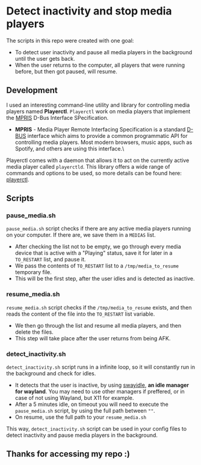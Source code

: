 # Detect inactivity and stop media players

The scripts in this repo were created with one goal:
- To detect user inactivity and pause all media players in the background until the user gets back.
- When the user returns to the computer, all players that were running before, but then got paused, will resume.

## Development
I used an interesting command-line utility and library for controlling media players named **Playerctl**.
```Playerctl``` work on media players that implement the [MPRIS](https://specifications.freedesktop.org/mpris-spec/latest/) D-Bus Interface SPecification.
- **MPRIS** - Media Player Remote Interfacing Specification is a standard [D-BUS](https://www.freedesktop.org/wiki/Software/dbus/) interface which aims to provide a common programmatic API for controlling media players. Most modern browsers, music apps, such as Spotify, and others are using this interface.\

Playerctl comes with a daemon that allows it to act on the currently active media player called ```playerctld```.
This library offers a wide range of commands and options to be used, so more details can be found here: [playerctl](https://github.com/altdesktop/playerctl).

## Scripts

### pause_media.sh
```pause_media.sh``` script checks if there are any active media players running on your computer. If there are, we save them in a ```MEDIAS``` list.
- After checking the list not to be empty, we go through every media device that is active with a "Playing" status, save it for later in a ```TO_RESTART``` list, and pause it.
- We pass the contents of ```TO_RESTART``` list to a ```/tmp/media_to_resume``` temporary file.
- This will be the first step, after the user idles and is detected as inactive.

### resume_media.sh
```resume_media.sh``` script checks if the ```/tmp/media_to_resume``` exists, and then reads the content of the file into the ```TO_RESTART``` list variable.
- We then go through the list and resume all media players, and then delete the files.
- This step will take place after the user returns from being AFK.

### detect_inactivity.sh
```detect_inactivity.sh``` script runs in a infinite loop, so it will constantly run in the background and check for idles.
- It detects that the user is inactive, by using [swayidle](https://github.com/swaywm/swayidle), **an idle manager for wayland**. You may need to use other managers if preffered, or in case of not using Wayland, but X11 for example.
- After a 5 minutes idle, on timeout you will need to execute the ```pause_media.sh``` script, by using the full path between ```""```.
- On resume, use the full path to your ```resume_media.sh```

This way, ```detect_inactivity.sh``` script can be used in your config files to detect inactivity and pause media players in the background.

## Thanks for accessing my repo :)
